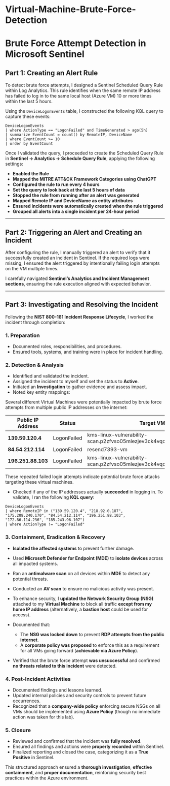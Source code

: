 # Virtual-Machine-Brute-Force-Detection
# Brute Force Attempt Detection in Microsoft Sentinel

## Part 1: Creating an Alert Rule

To detect brute force attempts, I designed a Sentinel Scheduled Query Rule within Log Analytics. This rule identifies when the same remote IP address has failed to log in to the same local host (Azure VM) 10 or more times within the last 5 hours.

Using the `DeviceLogonEvents` table, I constructed the following KQL query to capture these events:

```kusto
DeviceLogonEvents
| where ActionType == "LogonFailed" and TimeGenerated > ago(5h)
| summarize EventCount = count() by RemoteIP, DeviceName
| where EventCount >= 10
| order by EventCount
```

Once I validated the query, I proceeded to create the Scheduled Query Rule in **Sentinel → Analytics → Schedule Query Rule**, applying the following settings:

- **Enabled the Rule**
- **Mapped the MITRE ATT&CK Framework Categories using ChatGPT**
- **Configured the rule to run every 4 hours**
- **Set the query to look back at the last 5 hours of data**
- **Stopped the rule from running after an alert was generated**
- **Mapped Remote IP and DeviceName as entity attributes**
- **Ensured incidents were automatically created when the rule triggered**
- **Grouped all alerts into a single incident per 24-hour period**

---

## Part 2: Triggering an Alert and Creating an Incident

After configuring the rule, I manually triggered an alert to verify that it successfully created an incident in Sentinel. If the required logs were missing, I ensured the alert triggered by intentionally failing login attempts on the VM multiple times.

I carefully navigated **Sentinel’s Analytics and Incident Management sections**, ensuring the rule execution aligned with expected behavior.

---

## Part 3: Investigating and Resolving the Incident

Following the **NIST 800-161 Incident Response Lifecycle**, I worked the incident through completion:

### 1. Preparation
- Documented roles, responsibilities, and procedures.
- Ensured tools, systems, and training were in place for incident handling.

### 2. Detection & Analysis
- Identified and validated the incident.
- Assigned the incident to myself and set the status to **Active**.
- Initiated an **Investigation** to gather evidence and assess impact.
- Noted key entity mappings:

Several different Virtual Machines were potentially impacted by brute force attempts from multiple public IP addresses on the internet:

| Public IP Address      | Status       | Target VM Name                                                          | Logon Failures |
|------------------------|-------------|-------------------------------------------------------------------------|---------------:|
| **139.59.120.4**       | LogonFailed | kms-linux-vulnerability-scan.p2zfvso05mlezjev3ck4vqd3kd.cx.internal.cloudapp.net | 110            |
| **84.54.212.114**      | LogonFailed | resend7393-vm                                                           | 40             |
| **196.251.88.103**     | LogonFailed | kms-linux-vulnerability-scan.p2zfvso05mlezjev3ck4vqd3kd.cx.internal.cloudapp.net | 46             |

These repeated failed login attempts indicate potential brute force attacks targeting these virtual machines.



- Checked if any of the IP addresses actually **succeeded** in logging in. To validate, I ran the following **KQL query**:

```kusto
DeviceLogonEvents
| where RemoteIP in ("139.59.120.4", "218.92.0.187", "175.208.240.170", "84.54.212.114", "196.251.88.103", "172.86.114.236", "185.243.96.107")
| where ActionType != "LogonFailed"
```

### 3. Containment, Eradication & Recovery
- **Isolated the affected systems** to prevent further damage.
- Used **Microsoft Defender for Endpoint (MDE)** to **isolate devices** across all impacted systems.
- Ran an **antimalware scan** on all devices within **MDE** to detect any potential threats.
- Conducted an **AV scan** to ensure no malicious activity was present.
- To enhance security, I **updated the Network Security Group (NSG)** attached to my **Virtual Machine** to block all traffic **except from my home IP address** (alternatively, a **bastion host** could be used for access).
- Documented that:
  - The **NSG was locked down** to prevent **RDP attempts from the public internet**.
  - A **corporate policy was proposed** to enforce this as a requirement for all VMs going forward (**achievable via Azure Policy**).

- Verified that the brute force attempt **was unsuccessful** and confirmed **no threats related to this incident** were detected.

### 4. Post-Incident Activities
- Documented findings and lessons learned.
- Updated internal policies and security controls to prevent future occurrences.
- Recognized that a **company-wide policy** enforcing secure NSGs on all VMs should be implemented using **Azure Policy** (though no immediate action was taken for this lab).

### 5. Closure
- Reviewed and confirmed that the incident was **fully resolved**.
- Ensured all findings and actions were **properly recorded** within Sentinel.
- Finalized reporting and closed the case, categorizing it as a **True Positive** in Sentinel.


This structured approach ensured a **thorough investigation**, **effective containment**, and **proper documentation**, reinforcing security best practices within the Azure environment.

